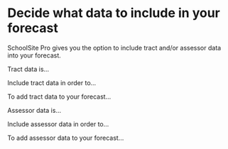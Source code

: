 # Decide what data to include in your forecast

SchoolSite Pro gives you the option to include tract and/or assessor data into your forecast. 

Tract data is... 

Include tract data in order to...

To add tract data to your forecast...

Assessor data is... 

Include assessor data in order to...

To add assessor data to your forecast...
